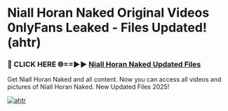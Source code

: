 # Niall Horan Naked Original Videos 0nlyFans Leaked - Files Updated! (ahtr)

<h3>🔴 CLICK HERE 🌐==►► <a href="https://tinyurl.com/yckcrads" rel="nofollow">Niall Horan Naked Updated Files</a></h3>

Get Niall Horan Naked and all content. Now you can access all videos and pictures of Niall Horan Naked. New Updated Files 2025!

[![ahtr](https://i.imgur.com/hpKpOFt.gif)](https://tinyurl.com/yckcrads)
